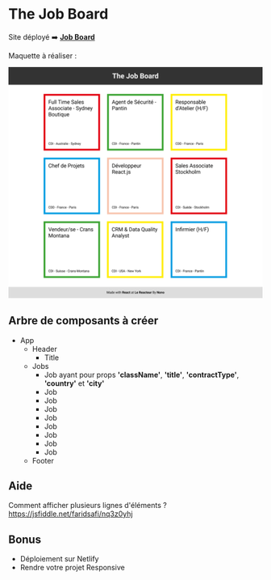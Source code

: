# The Job Board

Site déployé ➡️ **[Job Board](https://antancelin-job-board.netlify.app/)**

Maquette à réaliser :

<img src="./src/assets/img/job-board-wireframe.png">

## Arbre de composants à créer

- App
  - Header
    - Title
  - Jobs
    - Job ayant pour props **'className'**, **'title'**, **'contractType'**, **'country'** et **'city'**
    - Job
    - Job
    - Job
    - Job
    - Job
    - Job
    - Job
    - Job
  - Footer

## Aide

Comment afficher plusieurs lignes d'éléments ?
https://jsfiddle.net/faridsafi/nq3z0yhj

## Bonus

- Déploiement sur Netlify
- Rendre votre projet Responsive
